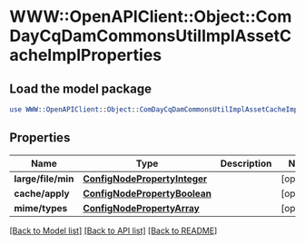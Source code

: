 # WWW::OpenAPIClient::Object::ComDayCqDamCommonsUtilImplAssetCacheImplProperties

## Load the model package
```perl
use WWW::OpenAPIClient::Object::ComDayCqDamCommonsUtilImplAssetCacheImplProperties;
```

## Properties
Name | Type | Description | Notes
------------ | ------------- | ------------- | -------------
**large/file/min** | [**ConfigNodePropertyInteger**](ConfigNodePropertyInteger.md) |  | [optional] 
**cache/apply** | [**ConfigNodePropertyBoolean**](ConfigNodePropertyBoolean.md) |  | [optional] 
**mime/types** | [**ConfigNodePropertyArray**](ConfigNodePropertyArray.md) |  | [optional] 

[[Back to Model list]](../README.md#documentation-for-models) [[Back to API list]](../README.md#documentation-for-api-endpoints) [[Back to README]](../README.md)



